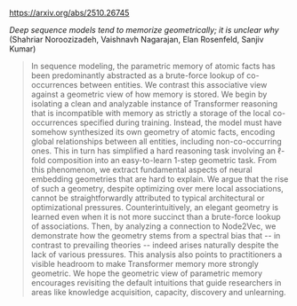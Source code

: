 https://arxiv.org/abs/2510.26745

*Deep sequence models tend to memorize geometrically; it is unclear why* (Shahriar Noroozizadeh, Vaishnavh Nagarajan, Elan Rosenfeld, Sanjiv Kumar)

> In sequence modeling, the parametric memory of atomic facts has been predominantly abstracted as a brute-force lookup of co-occurrences between entities. We contrast this associative view against a geometric view of how memory is stored. We begin by isolating a clean and analyzable instance of Transformer reasoning that is incompatible with memory as strictly a storage of the local co-occurrences specified during training. Instead, the model must have somehow synthesized its own geometry of atomic facts, encoding global relationships between all entities, including non-co-occurring ones. This in turn has simplified a hard reasoning task involving an $\ell$-fold composition into an easy-to-learn 1-step geometric task. From this phenomenon, we extract fundamental aspects of neural embedding geometries that are hard to explain. We argue that the rise of such a geometry, despite optimizing over mere local associations, cannot be straightforwardly attributed to typical architectural or optimizational pressures. Counterintuitively, an elegant geometry is learned even when it is not more succinct than a brute-force lookup of associations. Then, by analyzing a connection to Node2Vec, we demonstrate how the geometry stems from a spectral bias that -- in contrast to prevailing theories -- indeed arises naturally despite the lack of various pressures. This analysis also points to practitioners a visible headroom to make Transformer memory more strongly geometric. We hope the geometric view of parametric memory encourages revisiting the default intuitions that guide researchers in areas like knowledge acquisition, capacity, discovery and unlearning.


